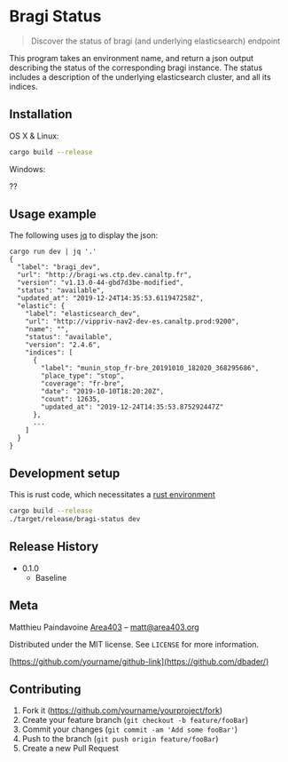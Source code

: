 # Bragi Status

> Discover the status of bragi (and underlying elasticsearch) endpoint

This program takes an environment name, and return a json output describing the status
of the corresponding bragi instance. The status includes a description of the underlying
elasticsearch cluster, and all its indices.

## Installation

OS X & Linux:

```sh
cargo build --release
```

Windows:

??

## Usage example

The following uses [jq](https://stedolan.github.io/jq/) to display the json:

```shell
cargo run dev | jq '.'
{
  "label": "bragi_dev",
  "url": "http://bragi-ws.ctp.dev.canaltp.fr",
  "version": "v1.13.0-44-gbd7d3be-modified",
  "status": "available",
  "updated_at": "2019-12-24T14:35:53.611947258Z",
  "elastic": {
    "label": "elasticsearch_dev",
    "url": "http://vippriv-nav2-dev-es.canaltp.prod:9200",
    "name": "",
    "status": "available",
    "version": "2.4.6",
    "indices": [
      {
        "label": "munin_stop_fr-bre_20191010_182020_368295686",
        "place_type": "stop",
        "coverage": "fr-bre",
        "date": "2019-10-10T18:20:20Z",
        "count": 12635,
        "updated_at": "2019-12-24T14:35:53.875292447Z"
      },
      ...
    ]
  }
}
```

## Development setup

This is rust code, which necessitates a [rust
environment](https://www.rust-lang.org/learn/get-started)

```sh
cargo build --release
./target/release/bragi-status dev
```

## Release History

* 0.1.0
    * Baseline

## Meta

Matthieu Paindavoine  [Area403](http://area403.org) – matt@area403.org

Distributed under the MIT license. See ``LICENSE`` for more information.

[https://github.com/yourname/github-link](https://github.com/dbader/)

## Contributing

1. Fork it (<https://github.com/yourname/yourproject/fork>)
2. Create your feature branch (`git checkout -b feature/fooBar`)
3. Commit your changes (`git commit -am 'Add some fooBar'`)
4. Push to the branch (`git push origin feature/fooBar`)
5. Create a new Pull Request
